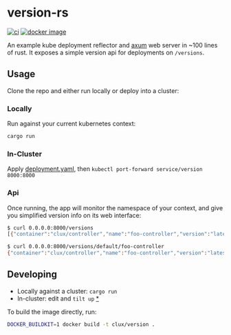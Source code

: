 # version-rs
[![ci](https://github.com/kube-rs/version-rs/actions/workflows/ci.yml/badge.svg)](https://github.com/kube-rs/version-rs/actions/workflows/ci.yml)
[![docker image](https://img.shields.io/docker/pulls/clux/version.svg)](
https://hub.docker.com/r/clux/version/tags/)

An example kube deployment reflector and [axum](https://github.com/tokio-rs/axum) web server in ~100 lines of rust. It exposes a simple version api for deployments on `/versions`.

## Usage
Clone the repo and either run locally or deploy into a cluster:

### Locally
Run against your current kubernetes context:

```sh
cargo run
```

### In-Cluster
Apply [deployment.yaml](./deployment.yaml), then `kubectl port-forward service/version 8000:8000`

### Api
Once running, the app will monitor the namespace of your context, and give you simplified version info on its web interface:

```sh
$ curl 0.0.0.0:8000/versions
[{"container":"clux/controller","name":"foo-controller","version":"latest"},{"container":"alpine","name":"debugger","version":"3.13"}]

$ curl 0.0.0.0:8000/versions/default/foo-controller
{"container":"clux/controller","name":"foo-controller","version":"latest"}
```

## Developing
- Locally against a cluster: `cargo run`
- In-cluster: edit and `tilt up` [*](https://tilt.dev/)

To build the image directly, run:

```sh
DOCKER_BUILDKIT=1 docker build -t clux/version .
```
